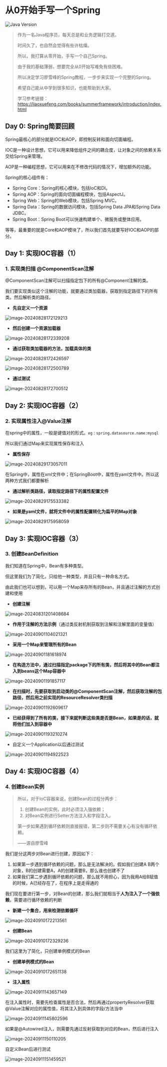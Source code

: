 # 从0开始手写一个Spring

![Java Version](https://img.shields.io/badge/Java%20Version-17%2B-green)

> 作为一名Java程序员，每天总是和业务逻辑打交道。
>
> 时间久了，也自然会觉得有些许枯燥。
>
> 所以，我打算从零开始，手写一个自己Spring。
>
> 由于我的基础薄弱，想要完全从0开始写难免有些困难。
>
> 所以决定学习廖雪峰的Spring教程，一步步来实现一个完整的Spring。
>
> 希望自己能从中学到很多知识，也能帮助到大家。
>
> 学习参考链接：https://liaoxuefeng.com/books/summerframework/introduction/index.html

## Day 0: Spring简要回顾

Spring最核心的部分就是IOC和AOP，即控制反转和面向切面编程。

IOC是一种设计思想，它可以用来降低组件之间的耦合度，让对象之间的依赖关系交给Spring来管理。

AOP是一种编程思想，它可以用来在不修改代码的情况下，增加额外的功能。

Spring的核心组件有：

- Spring Core：Spring的核心模块，包括IoC和DI。
- Spring AOP：Spring的面向切面编程模块，包括AspectJ。
- Spring Web：Spring的Web模块，包括Spring MVC。
- Spring Data：Spring的数据访问模块，包括Spring Data JPA和Spring Data JDBC。
- Spring Boot：Spring Boot可以快速构建单个、微服务或整体应用。

等等，最重要的就是Core和AOP模块了，所以我们首先就要写好IOC和AOP的部分。

## Day 1: 实现IOC容器（1）

### 1. 实现类扫描 @ComponentScan注解

@ComponentScan注解可以扫描指定包下的所有@Component注解的类。

我们要实现类似这个注解的功能，就要通过类加载器，获取到指定路径下的所有类。然后解析类的路径。

- **先自定义一个资源**

![image-20240828172129213](https://s2.loli.net/2024/08/28/N9sEKnXqhjf5oCz.png)

- **然后创建一个资源加载器**

![image-20240828172339208](https://s2.loli.net/2024/08/28/flzONAMJy8Fjain.png)

- **通过获取类加载器的方法，加载具体的类**

![image-20240828172426597](https://s2.loli.net/2024/08/28/n9EeXzM2ahpFULV.png)

![image-20240828172500789](https://s2.loli.net/2024/08/28/sv4UOgm1TIfNCyJ.png)

- **通过测试**

![image-20240828172700512](https://s2.loli.net/2024/08/28/b2PSu8OZtUYi1JB.png)

## Day 2: 实现IOC容器（2）

### 2. 实现属性注入@Value注解

在spring中的属性，一般是键值对的形式。`eg：spring.datasource.name:mysql`

所以我们通过Map来实现属性保存和注入

- **属性保存**

![image-20240829173057011](https://s2.loli.net/2024/08/29/aTh7sveVdpg8MDx.png)

在Spring中，属性在xml文件中；在SpringBoot中，属性在yaml文件中。所以这两种方式我们都要解析

- **通过解析类路径，读取指定路径下的属性配置文件**

![image-20240829175533382](https://s2.loli.net/2024/08/29/KnkZLmEc3U1qzsV.png)

- **如果是yaml文件，就将文件中的属性配置转化为扁平的Map对象**

![image-20240829175958059](https://s2.loli.net/2024/08/29/OhH1e9bKLyxPCnZ.png)

## Day 3: 实现IOC容器（3）

### 3. 创建BeanDefinition

我们知道在Spring中，Bean有多种类型。

但这里我们为了简化，只给他一种类型，并且只有一种命名方式。

由此我们也可以想到，可以用一个Map来存所有的Bean，并且通过注解的方式创建和使用

- **创建注解**

![image-20240831201408684](https://s2.loli.net/2024/08/31/EdcBWNT7UAvCu3J.png)

- **作用于注解的方法示例**（通过类反射机制获取到注解和注解里面的变量值）

![image-20240901104021321](https://s2.loli.net/2024/09/01/pNgcEwKf2zqMTnt.png)

- **采用一个Map来管理所有的Bean**

![image-20240901181618974](https://s2.loli.net/2024/09/01/cbWsURTNFg5hYlz.png)

- **在构造方法中，通过扫描指定package下的所有类，然后将其中的Bean都注入到beans这个Map容器中**

![image-20240901191857117](https://s2.loli.net/2024/09/01/VhQUNmfW7C9inoA.png)

- **在扫描时，先要获取到启动类的@ComponentScan注解，然后获取注解的包路径，然后用之前实现的ResourceResolver类扫描**

![image-20240901192609617](https://s2.loli.net/2024/09/01/9Hwi2QTkaAoEcfj.png)

- **已经获得到了所有的类，接下来就判断这些类是否是Bean，如果是的话，就将他们加入到容器中**

![image-20240901193210274](https://s2.loli.net/2024/09/01/8m5zIjFfLuXsbDn.png)

- 自定义一个Application以后通过测试

![image-20240901194922523](https://s2.loli.net/2024/09/01/K7wnFXgEhlMAmUN.png)

## Day 4: 实现IOC容器（4）

### 4. 创建Bean实例

> 所以，对于IoC容器来说，创建Bean的过程分两步：
>
> 1. 创建Bean的实例，此时必须注入强依赖；
> 2. 对Bean实例进行Setter方法注入和字段注入。
>
> 第一步如果遇到循环依赖则直接报错，第二步则不需要关心有没有循环依赖。
>
> ——源自廖雪峰

我们是分这两步对Bean进行创建，原因如下：

1. 如果第一步遇到循环依赖的问题，那么是无法解决的。假如我们创建A B两个对象，B的创建需要A，A的创建需要B，那么谁也创建不了
2. 如果我们第二步遇到循环依赖的问题，那么就不用担心，因为我用A给B赋值的时候，A已经存在了，在程序上是走得通的

我们现在要进行第一步，对Bean的创建，那么我们就相当于**人为注入了一个强依赖**，需要进行循环依赖的判断

- **新建一个集合，用来检测依赖循环**

![image-20240910172213561](https://s2.loli.net/2024/09/10/XGF4Kk6as5UxWE3.png)

- **创建Bean**

![image-20240910172329236](https://s2.loli.net/2024/09/10/slQXgIFNeZaW1xB.png)

我们这里为了简化，只创建单例模式的Bean

- **创建单例模式的Bean**

![image-20240910172651138](https://s2.loli.net/2024/09/10/wZupmocFNdiVHkn.png)

- **注入属性**

![image-20240911143657149](https://s2.loli.net/2024/09/11/6CdHZJEODy4LRUK.png)

在注入属性时，需要先检查属性是否合法，然后再通过propertyResolver获取@Value注解对应的属性值，将其注入到具体的字段/方法当中

![image-20240911145802596](https://s2.loli.net/2024/09/11/nJ3FXA2QTpY7Sxa.png)

如果是@Autowired注入，则需要先通过反射获取到对应的Bean，然后进行注入

![image-20240911150110205](https://s2.loli.net/2024/09/11/koihUfR8caKWHdM.png)

自定义Bean后进行测试

![image-20240911151459521](https://s2.loli.net/2024/09/11/i6xuVvIep4lS1X2.png)

